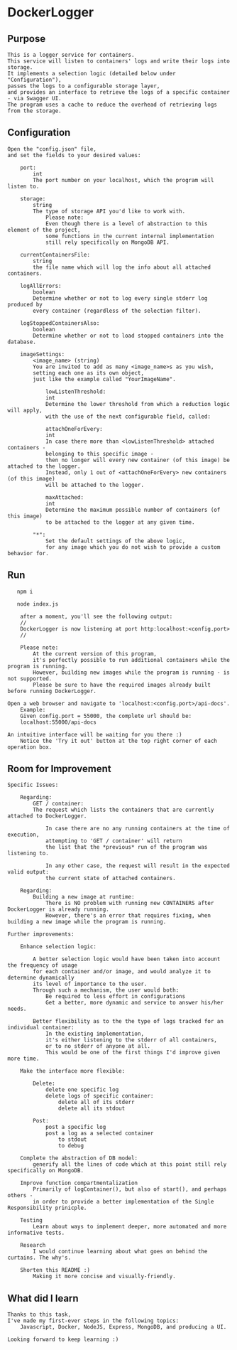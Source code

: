 # DockerLogger

## Purpose
    This is a logger service for containers.
    This service will listen to containers' logs and write their logs into storage.
    It implements a selection logic (detailed below under "Configuration"),
    passes the logs to a configurable storage layer,
    and provides an interface to retrieve the logs of a specific container - via Swagger UI.  
    The program uses a cache to reduce the overhead of retrieving logs from the storage.

## Configuration
    Open the "config.json" file,
    and set the fields to your desired values:

        port: 
            int
            The port number on your localhost, which the program will listen to.

        storage: 
            string
            The type of storage API you'd like to work with. 
                Please note: 
                Even though there is a level of abstraction to this element of the project,
                some functions in the current internal implementation
                still rely specifically on MongoDB API.

        currentContainersFile: 
            string
            the file name which will log the info about all attached containers.

        logAllErrors: 
            boolean
            Determine whether or not to log every single stderr log produced by
            every container (regardless of the selection filter).

        logStoppedContainersAlso:
            boolean
            Determine whether or not to load stopped containers into the database.

        imageSettings:
            <image_name> (string)
            You are invited to add as many <image_name>s as you wish,
            setting each one as its own object,
            just like the example called "YourImageName".
                
                lowListenThreshold: 
                int
                Determine the lower threshold from which a reduction logic will apply,
                with the use of the next configurable field, called:

                attachOneForEvery:
                int
                In case there more than <lowListenThreshold> attached containers -
                belonging to this specific image - 
                then no longer will every new container (of this image) be attached to the logger.
                Instead, only 1 out of <attachOneForEvery> new containers (of this image)
                will be attached to the logger.

                maxAttached:
                int
                Determine the maximum possible number of containers (of this image)
                to be attached to the logger at any given time.

            "*":
                Set the default settings of the above logic,
                for any image which you do not wish to provide a custom behavior for.

## Run    
```    npm i ```
    
```    node index.js  ```

        after a moment, you'll see the following output: 
        // 
        DockerLogger is now listening at port http:localhost:<config.port>
        // 
        
        Please note:
            At the current version of this program,
            it's perfectly possible to run additional containers while the program is running.
            However, building new images while the program is running - is not supported.
            Please be sure to have the required images already built before running DockerLogger.

    Open a web browser and navigate to 'localhost:<config.port>/api-docs'.
        Example:
        Given config.port = 55000, the complete url should be:
        localhost:55000/api-docs
    
    An intuitive interface will be waiting for you there :)
        Notice the 'Try it out' button at the top right corner of each operation box.

## Room for Improvement

    Specific Issues:

        Regarding:
            GET / container: 
            The request which lists the containers that are currently attached to DockerLogger.

                In case there are no any running containers at the time of execution,
                attempting to 'GET / container' will return
                the list that the *previous* run of the program was listening to.
                
                In any other case, the request will result in the expected valid output:
                the current state of attached containers.

        Regarding:
            Building a new image at runtime:
                There is NO problem with running new CONTAINERS after DockerLogger is already running.
                However, there's an error that requires fixing, when building a new image while the program is running.
    
    Further improvements:

        Enhance selection logic:
        
            A better selection logic would have been taken into account the frequency of usage
            for each container and/or image, and would analyze it to determine dynamically
            its level of importance to the user.
            Through such a mechanism, the user would both:
                Be required to less effort in configurations
                Get a better, more dynamic and service to answer his/her needs.

            Better flexibility as to the the type of logs tracked for an individual container:
                In the existing implementation, 
                it's either listening to the stderr of all containers,
                or to no stderr of anyone at all.
                This would be one of the first things I'd improve given more time.

        Make the interface more flexible:

            Delete:
                delete one specific log
                delete logs of specific container:
                    delete all of its stderr 
                    delete all its stdout

            Post:
                post a specific log
                post a log as a selected container
                    to stdout
                    to debug

        Complete the abstraction of DB model:
            generify all the lines of code which at this point still rely specifically on MongoDB.

        Improve function compartmentalization
            Primarily of logContainer(), but also of start(), and perhaps others - 
            in order to provide a better implementation of the Single Responsibility prinicple.
            
        Testing
            Learn about ways to implement deeper, more automated and more informative tests.
            
        Research
            I would continue learning about what goes on behind the curtains. The why's.
        
        Shorten this README :)
            Making it more concise and visually-friendly.

## What did I learn

    Thanks to this task,
    I've made my first-ever steps in the following topics:
        Javascript, Docker, NodeJS, Express, MongoDB, and producing a UI.
        
    Looking forward to keep learning :)
